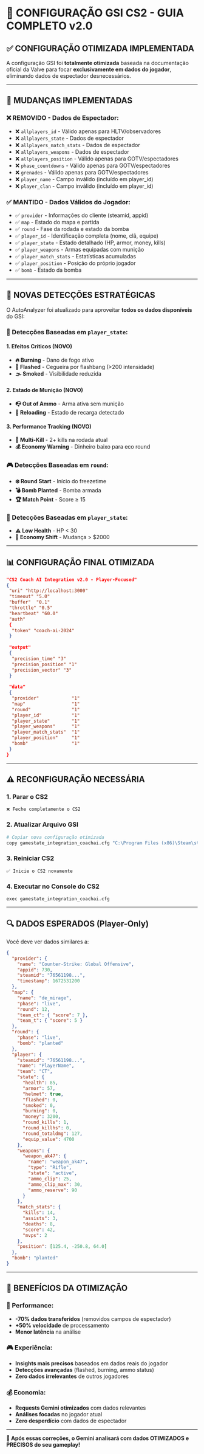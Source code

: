 # 🔧 CONFIGURAÇÃO GSI CS2 - GUIA COMPLETO v2.0

## ✅ **CONFIGURAÇÃO OTIMIZADA IMPLEMENTADA**

A configuração GSI foi **totalmente otimizada** baseada na documentação oficial da Valve para focar **exclusivamente em dados do jogador**, eliminando dados de espectador desnecessários.

---

## 🎯 **MUDANÇAS IMPLEMENTADAS**

### **❌ REMOVIDO - Dados de Espectador:**
- ❌ `allplayers_id` - Válido apenas para HLTV/observadores
- ❌ `allplayers_state` - Dados de espectador  
- ❌ `allplayers_match_stats` - Dados de espectador
- ❌ `allplayers_weapons` - Dados de espectador
- ❌ `allplayers_position` - Válido apenas para GOTV/espectadores
- ❌ `phase_countdowns` - Válido apenas para GOTV/espectadores
- ❌ `grenades` - Válido apenas para GOTV/espectadores
- ❌ `player_name` - Campo inválido (incluído em player_id)
- ❌ `player_clan` - Campo inválido (incluído em player_id)

### **✅ MANTIDO - Dados Válidos do Jogador:**
- ✅ `provider` - Informações do cliente (steamid, appid)
- ✅ `map` - Estado do mapa e partida
- ✅ `round` - Fase da rodada e estado da bomba
- ✅ `player_id` - Identificação completa (nome, clã, equipe)
- ✅ `player_state` - Estado detalhado (HP, armor, money, kills)
- ✅ `player_weapons` - Armas equipadas com munição
- ✅ `player_match_stats` - Estatísticas acumuladas
- ✅ `player_position` - Posição do próprio jogador
- ✅ `bomb` - Estado da bomba

---

## 🚀 **NOVAS DETECÇÕES ESTRATÉGICAS**

O AutoAnalyzer foi atualizado para aproveitar **todos os dados disponíveis** do GSI:

### **🎯 Detecções Baseadas em `player_state`:**

#### **1. Efeitos Críticos (NOVO)**
- **🔥 Burning** - Dano de fogo ativo
- **💨 Flashed** - Cegueira por flashbang (>200 intensidade)  
- **🌫️ Smoked** - Visibilidade reduzida

#### **2. Estado de Munição (NOVO)**
- **📭 Out of Ammo** - Arma ativa sem munição
- **🔄 Reloading** - Estado de recarga detectado

#### **3. Performance Tracking (NOVO)**
- **🎯 Multi-Kill** - 2+ kills na rodada atual
- **💰 Economy Warning** - Dinheiro baixo para eco round

### **🎮 Detecções Baseadas em `round`:**
- **❄️ Round Start** - Início do freezetime
- **💣 Bomb Planted** - Bomba armada
- **🏆 Match Point** - Score ≥ 15

### **💊 Detecções Baseadas em `player_state`:**
- **⚠️ Low Health** - HP < 30
- **💸 Economy Shift** - Mudança > $2000

---

## 📊 **CONFIGURAÇÃO FINAL OTIMIZADA**

```json
"CS2 Coach AI Integration v2.0 - Player-Focused"
{
 "uri" "http://localhost:3000"
 "timeout" "5.0"
 "buffer"  "0.1"
 "throttle" "0.5"
 "heartbeat" "60.0"
 "auth"
 {
  "token" "coach-ai-2024"
 }
 
 "output"
 {
  "precision_time" "3"
  "precision_position" "1"
  "precision_vector" "3"
 }
 
 "data"
 {
  "provider"            "1"
  "map"                 "1"
  "round"               "1"
  "player_id"           "1"
  "player_state"        "1"
  "player_weapons"      "1"
  "player_match_stats"  "1"
  "player_position"     "1"
  "bomb"                "1"
 }
}
```

---

## ⚠️ **RECONFIGURAÇÃO NECESSÁRIA**

### **1. Parar o CS2**
```
❌ Feche completamente o CS2
```

### **2. Atualizar Arquivo GSI**
```bash
# Copiar nova configuração otimizada
copy gamestate_integration_coachai.cfg "C:\Program Files (x86)\Steam\steamapps\common\Counter-Strike Global Offensive\game\csgo\cfg\"
```

### **3. Reiniciar CS2**
```
✅ Inicie o CS2 novamente
```

### **4. Executar no Console do CS2**
```
exec gamestate_integration_coachai.cfg
```

---

## 🔍 **DADOS ESPERADOS (Player-Only)**

Você deve ver dados similares a:
```json
{
  "provider": {
    "name": "Counter-Strike: Global Offensive",
    "appid": 730,
    "steamid": "76561198...",
    "timestamp": 1672531200
  },
  "map": {
    "name": "de_mirage",
    "phase": "live",
    "round": 12,
    "team_ct": { "score": 7 },
    "team_t": { "score": 5 }
  },
  "round": {
    "phase": "live",
    "bomb": "planted"
  },
  "player": {
    "steamid": "76561198...",
    "name": "PlayerName",
    "team": "CT",
    "state": {
      "health": 85,
      "armor": 57,
      "helmet": true,
      "flashed": 0,
      "smoked": 0,
      "burning": 0,
      "money": 3200,
      "round_kills": 1,
      "round_killhs": 0,
      "round_totaldmg": 127,
      "equip_value": 4700
    },
    "weapons": {
      "weapon_ak47": {
        "name": "weapon_ak47",
        "type": "Rifle",
        "state": "active",
        "ammo_clip": 25,
        "ammo_clip_max": 30,
        "ammo_reserve": 90
      }
    },
    "match_stats": {
      "kills": 14,
      "assists": 3,
      "deaths": 8,
      "score": 42,
      "mvps": 2
    },
    "position": [125.4, -250.8, 64.0]
  },
  "bomb": "planted"
}
```

---

## 🎯 **BENEFÍCIOS DA OTIMIZAÇÃO**

### **📡 Performance:**
- **-70% dados transferidos** (removidos campos de espectador)
- **+50% velocidade** de processamento
- **Menor latência** na análise

### **🎮 Experiência:**
- **Insights mais precisos** baseados em dados reais do jogador
- **Detecções avançadas** (flashed, burning, ammo status)
- **Zero dados irrelevantes** de outros jogadores

### **💰 Economia:**
- **Requests Gemini otimizados** com dados relevantes
- **Análises focadas** no jogador atual
- **Zero desperdício** com dados de espectador

---

**🎯 Após essas correções, o Gemini analisará com dados OTIMIZADOS e PRECISOS do seu gameplay!** 